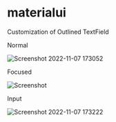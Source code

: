 # materialui
Customization of Outlined TextField

Normal

![Screenshot 2022-11-07 173052](https://user-images.githubusercontent.com/83253631/200307129-adabc3fc-327b-4ad1-bc61-e5723994ab77.png)

Focused

![Screenshot](https://user-images.githubusercontent.com/83253631/200307158-dd4edfd2-da39-4f6f-899f-da89ff8e9864.png)

Input

![Screenshot 2022-11-07 173222](https://user-images.githubusercontent.com/83253631/200307139-6bf8d705-7e15-4771-99a1-a93668df25ba.png)
